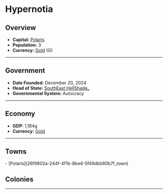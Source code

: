 <!--UNDEDITED FILE, remove this entire line if this file has been edited!-->
# <!--NAME-->Hypernotia<!--NAME-->

## Overview

- **Capital:** <!--CAPITAL_LINK-->[Polaris](26f9802a-244f-4f1b-8be4-5f49dbb80b7f_town)<!--CAPITAL_LINK-->
- **Population:** <!--POPULATION-->3<!--POPULATION-->
- **Currency:** <!--CURRENCY_LINK-->[Gold](Gold_currency)<!--CURRENCY_LINK--> (<!--CURRENCY_ABV-->G<!--CURRENCY_ABV-->)

---

## Government

- **Date Founded:** <!--FOUNDED-->December 20, 2024<!--FOUNDED-->
- **Head of State:** <!--LEADER_TITLE_LINK-->[SouthEast HellShade_](HellShade__user)<!--LEADER_TITLE_LINK-->
- **Governmental System:** <!--GOVERNMENT-->Autocracy<!--GOVERNMENT-->

---

## Economy

- **GDP:** <!--GDP-->1,184g<!--GDP-->
- **Currency:** <!--CURRENCY_LINK-->[Gold](Gold_currency)<!--CURRENCY_LINK-->

---

## Towns

<!--TOWNS-->- [Polaris](26f9802a-244f-4f1b-8be4-5f49dbb80b7f_town)<!--TOWNS-->

## Colonies

<!--COLONIES--><!--COLONIES-->

---